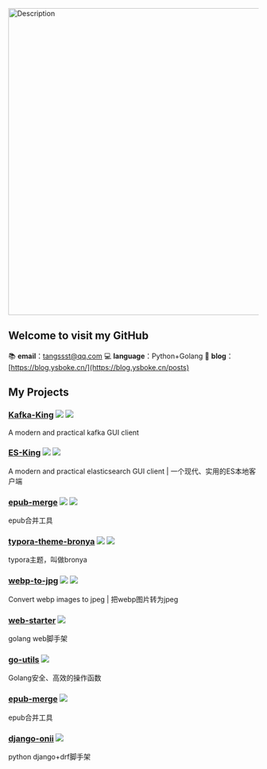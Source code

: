 <img src="https://github.com/user-attachments/assets/d00b171e-d627-4e3a-b046-cd3f4678e4a3" alt="Description" width="618">

## Welcome to visit my GitHub

📚 **email**：tangssst@qq.com
💻 **language**：Python+Golang
📑 **blog**：[https://blog.ysboke.cn/](https://blog.ysboke.cn/posts)


## My Projects
### [Kafka-King](https://github.com/Bronya0/Kafka-King) ![](https://img.shields.io/github/stars/Bronya0/Kafka-King.svg?style=flat-square) ![](https://img.shields.io/github/downloads/Bronya0/Kafka-King/total.svg?style=flat-square)
A modern and practical kafka GUI client
### [ES-King](https://github.com/Bronya0/ES-King) ![](https://img.shields.io/github/stars/Bronya0/ES-King.svg?style=flat-square) ![](https://img.shields.io/github/downloads/Bronya0/ES-King/total.svg?style=flat-square)
A modern and practical elasticsearch GUI client | 一个现代、实用的ES本地客户端
### [epub-merge](https://github.com/Bronya0/epub-merge) ![](https://img.shields.io/github/stars/Bronya0/epub-merge.svg?style=flat-square) ![](https://img.shields.io/github/downloads/Bronya0/epub-merge/total.svg?style=flat-square)
epub合并工具
### [typora-theme-bronya](https://github.com/Bronya0/typora-theme-bronya) ![](https://img.shields.io/github/stars/Bronya0/typora-theme-bronya.svg?style=flat-square) ![](https://img.shields.io/github/downloads/Bronya0/typora-theme-bronya/total.svg?style=flat-square)
typora主题，叫做bronya
### [webp-to-jpg](https://github.com/Bronya0/webp-to-jpg) ![](https://img.shields.io/github/stars/Bronya0/webp-to-jpg.svg?style=flat-square) ![](https://img.shields.io/github/downloads/Bronya0/webp-to-jpg/total.svg?style=flat-square)
Convert webp images to jpeg | 把webp图片转为jpeg
### [web-starter](https://github.com/Bronya0/web-starter)  ![](https://img.shields.io/github/stars/Bronya0/web-starter.svg?style=flat-square)
golang web脚手架
### [go-utils](https://github.com/Bronya0/go-utils) ![](https://img.shields.io/github/stars/Bronya0/go-utils.svg?style=flat-square) 
Golang安全、高效的操作函数
### [epub-merge](https://github.com/Bronya0/epub-merge) ![](https://img.shields.io/github/stars/Bronya0/epub-merge.svg?style=flat-square) 
epub合并工具
### [django-onii](https://github.com/Bronya0/django-onii) ![](https://img.shields.io/github/stars/Bronya0/django-onii.svg?style=flat-square) 
python django+drf脚手架
